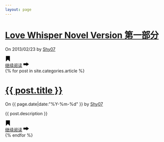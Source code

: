 ```yaml
---
layout: page
---
```

<div class="post-217 post type-post status-publish format-standard sticky hentry category-novel tag-lwnv">
    <h1 class="entry-title">
        <a href="http://www.shy07.com/2013/02/love-whisper-p1-217.html">Love Whisper Novel Version 第一部分</a>
    </h1>
    <div class="post-info">On 2013/02/23 by <a href="http://www.shy07.com/author/shy07">Shy07</a><!--  With - <a href="http://www.shy07.com/category/novel" title="查看 Novel 中的全部文章" rel="category tag">Novel</a> -->
    </div>
    <div class="content column-1">             
        <p> <a href="http://www.shy07.com/2013/02/love-whisper-p1-217.html-217" class="more-link"> </a></p>
        <div class="clear"></div>
    </div>
    <div class="below-content">
        <div class="tags">
            <svg version="1.1" width="18px" height="18px" viewBox="0 0 48 48">
                <path d="M 41.29511 48 L 41.29511 .091884613 L 6.999998 .091884613 L 6.999998 47.78994 L 24.042513 30.74741 Z" />
            </svg>
            <!-- <div class="the_tags">
                <a href="http://www.shy07.com/tag/lwnv" rel="tag">LWNV</a>
            </div> -->
        </div>
        <div class="read-more">
            <a href="http://www.shy07.com/2013/02/love-whisper-p1-217.html">继续阅读</a>
            <svg version="1.1" width="18px" height="18px" viewBox="0 0 48 48">
                <path d="M 0 32 L 0 16 L 26 16 L 26 8 L 48 24 L 26 40 L 26 32 Z" />
            </svg>
        </div>
        <div class="clear"></div>
    </div>
</div>
{% for post in site.categories.article %}
<div class="post-251 post type-post status-publish format-standard hentry category-essays category-article tag-29">
    <h1 class="entry-title">
        <a href="{{ post.url }}">{{ post.title }}</a>
    </h1>
    <div class="post-info">On {{ page.date|date:"%Y-%m-%d" }} by <a href="http://www.shy07.com/author/shy07">Shy07</a><!--  With  - <a href="http://www.shy07.com/category/article/essays" title="查看 杂文 中的全部文章" rel="category tag">杂文</a>, <a href="http://www.shy07.com/category/article" title="查看 闲文杂志 中的全部文章" rel="category tag">闲文杂志</a> -->
    </div>
    <div class="content column-1">
        <p>{{ post.description }}</p>
        <div class="clear"></div>
    </div>
    <div class="below-content">
        <div class="tags">
            <svg version="1.1" width="18px" height="18px" viewBox="0 0 48 48">
                <path d="M 41.29511 48 L 41.29511 .091884613 L 6.999998 .091884613 L 6.999998 47.78994 L 24.042513 30.74741 Z" />
            </svg>
            <!-- <div class="the_tags">
                <a href="http://www.shy07.com/tag/%e9%9a%8f%e7%ac%94" rel="tag">随笔</a>
            </div> -->
        </div>
        <div class="read-more">
            <a href="http://www.shy07.com/2013/03/sinrge2-history-251.html">继续阅读</a>
            <svg version="1.1" width="18px" height="18px" viewBox="0 0 48 48">
                <path d="M 0 32 L 0 16 L 26 16 L 26 8 L 48 24 L 26 40 L 26 32 Z" />
            </svg>
        </div>
        <div class="clear"></div>
    </div>
</div>
{% endfor %}
